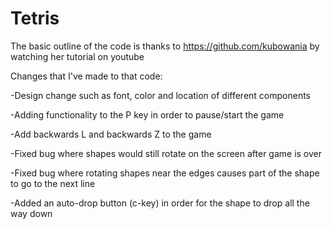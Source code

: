 # Tetris
The basic outline of the code is thanks to https://github.com/kubowania by watching her tutorial on youtube 

Changes that I've made to that code:

-Design change such as font, color and location of different components

-Adding functionality to the P key in order to pause/start the game

-Add backwards L and backwards Z to the game 

-Fixed bug where shapes would still rotate on the screen after game is over

-Fixed bug where rotating shapes near the edges causes part of the shape to go to the next line

-Added an auto-drop button (c-key) in order for the shape to drop all the way down
